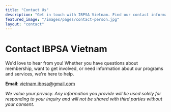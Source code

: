 ```yaml
---
title: "Contact Us"
description: "Get in touch with IBPSA Vietnam. Find our contact information, office locations, and ways to connect with our team and community."
featured_image: "/images/pages/contact-person.jpg"
layout: "contact"
---
```


# Contact IBPSA Vietnam

We'd love to hear from you! Whether you have questions about membership, want to get involved, or need information about our programs and services, we're here to help.

**Email**: vietnam.ibpsa@gmail.com

*We value your privacy. Any information you provide will be used solely for responding to your inquiry and will not be shared with third parties without your consent.*